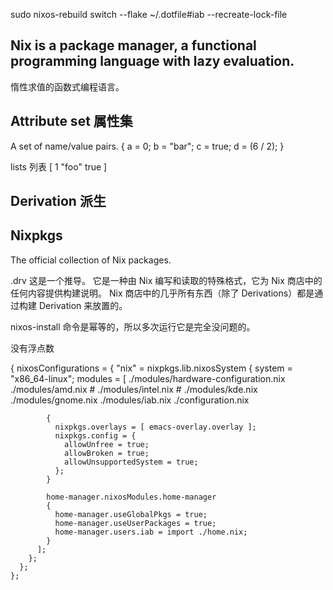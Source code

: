 sudo nixos-rebuild switch --flake ~/.dotfile#iab --recreate-lock-file

## Nix is a package manager, a functional programming language with lazy evaluation.
惰性求值的函数式编程语言。

## Attribute set 属性集
A set of name/value pairs.
{ a = 0; b = "bar"; c = true; d = (6 / 2); }

lists 列表
[ 1 "foo" true ]


## Derivation 派生

## Nixpkgs
The official collection of Nix packages.

.drv
这是一个推导。 它是一种由 Nix 编写和读取的特殊格式，它为 Nix 商店中的任何内容提供构建说明。 Nix 商店中的几乎所有东西（除了 Derivations）都是通过构建 Derivation 来放置的。

nixos-install 命令是幂等的，所以多次运行它是完全没问题的。

没有浮点数


{
      nixosConfigurations = {
        "nix" = nixpkgs.lib.nixosSystem {
          system = "x86_64-linux";
          modules = [
            ./modules/hardware-configuration.nix
            ./modules/amd.nix
            # ./modules/intel.nix
            # ./modules/kde.nix
            ./modules/gnome.nix
            ./modules/iab.nix
            ./configuration.nix

            {
              nixpkgs.overlays = [ emacs-overlay.overlay ];
              nixpkgs.config = {
                allowUnfree = true;
                allowBroken = true;
                allowUnsupportedSystem = true;
              };
            }

            home-manager.nixosModules.home-manager
            {
              home-manager.useGlobalPkgs = true;
              home-manager.useUserPackages = true;
              home-manager.users.iab = import ./home.nix;
            }
          ];
        };
      };
    };
